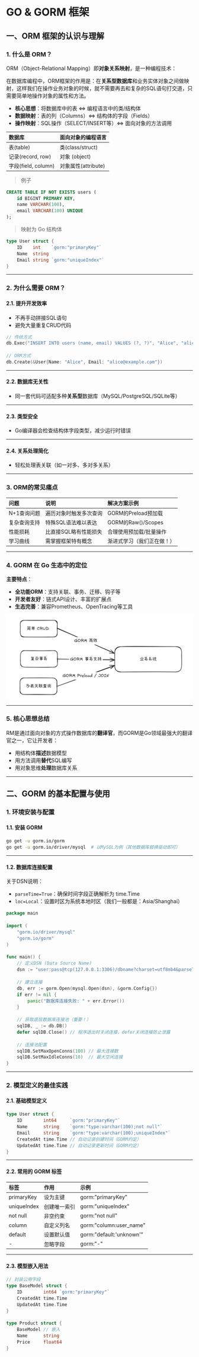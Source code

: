 # GO & GORM 框架

## 一、ORM 框架的认识与理解

### 1. 什么是 ORM？

ORM（Object-Relational Mapping）即**对象关系映射**，是一种编程技术：

在数据库编程中，ORM框架的作用是：在**关系型数据库**和业务实体对象之间做映射，这样我们在操作业务对象的时候，就不需要再去和复杂的SQL语句打交道，只需要简单地操作对象的属性和方法。

- **核心思想​**：将数据库中的表 <=> 编程语言中的类/结构体
- ​**数据映射**​：表的列（Columns）<=> 结构体的字段（Fields）
- ​**操作映射**​：SQL操作（SELECT/INSERT等）<=> 面向对象的方法调用

|数据库	|面向对象的编程语言|
|:----|:----|
|表(table)	|类(class/struct)|
|记录(record, row)	|对象 (object)|
|字段(field, column)	|对象属性(attribute)|


> 例子
```sql
CREATE TABLE IF NOT EXISTS users (
    id BIGINT PRIMARY KEY,
    name VARCHAR(100),
    email VARCHAR(100) UNIQUE
);
```
> 映射为 Go 结构体 
```go
type User struct {
    ID    int    `gorm:"primaryKey"`
    Name  string 
    Email string `gorm:"uniqueIndex"`
}
```

---

### 2. 为什么需要 ORM？

#### 2.1. 提升开发效率

- 不再手动拼接SQL语句
- 避免大量重复CRUD代码

```go
// 传统方式
db.Exec("INSERT INTO users (name, email) VALUES (?, ?)", "Alice", "alice@example.com")

// ORM方式
db.Create(&User{Name: "Alice", Email: "alice@example.com"})
```

---

#### 2.2. 数据库无关性

- 同一套代码可适配多种**关系型**数据库（MySQL/PostgreSQL/SQLite等）

---

#### 2.3. 类型安全

- Go编译器会检查结构体字段类型，减少运行时错误

---

#### 2.4. 关系处理简化

- 轻松处理表关联（如一对多、多对多关系）

---

### 3. ORM的常见痛点

|问题	|说明	|解决方案示例|
|:-----|:-----|:-----|
|N+1查询问题	|遍历对象时触发多次查询	|GORM的Preload预加载|
|复杂查询支持	|特殊SQL语法难以表达	|GORM的Raw()/Scopes|
|性能损耗	|比直接SQL略有性能损失	|合理使用预加载/批量操作|
|学习曲线	|需掌握框架特有概念	|渐进式学习（我们正在做！）|

---

### 4. GORM 在 Go 生态中的定位

**主要特点​**：
- **全功能ORM​**：支持关联、事务、迁移、钩子等
- **​开发者友好​**：链式API设计、丰富的扩展点
- **​生态完善**​：兼容Prometheus、OpenTracing等工具

![gorm](./image/gorm.png)

---

### 5. 核心思想总结

RM是通过面向对象的方式操作数据库的**翻译官**，而GORM是Go领域最强大的翻译官之一，它让开发者：

- 用结构体**描述**数据模型
- 用方法调用**替代**SQL编写
- 用对象思维**处理**数据库关系

---

## 二、GORM 的基本配置与使用

### 1. 环境安装与配置

#### 1.1. 安装 GORM

```bash
go get -u gorm.io/gorm
go get -u gorm.io/driver/mysql  # 以MySQL为例（其他数据库替换驱动即可）
```

---

#### 1.2. 数据库连接配置

关于DSN说明：
- `parseTime=True`：确保时间字段正确解析为 time.Time
- `loc=Local`：设置时区为系统本地时区（我们一般都是：Asia/Shanghai）

```go
package main

import (
	"gorm.io/driver/mysql"
	"gorm.io/gorm"
)

func main() {
	// 定义DSN (Data Source Name)
	dsn := "user:pass@tcp(127.0.0.1:3306)/dbname?charset=utf8mb4&parseTime=True&loc=Local"
	
	// 建立连接
	db, err := gorm.Open(mysql.Open(dsn), &gorm.Config{})
	if err != nil {
		panic("数据库连接失败: " + err.Error())
	}
	
	// 获取底层数据库连接池（重要！）
	sqlDB, _ := db.DB()
	defer sqlDB.Close() // 程序退出时关闭连接，defer关闭连接防止泄露
	
	// 连接池配置
	sqlDB.SetMaxOpenConns(100) // 最大连接数
	sqlDB.SetMaxIdleConns(10)  // 最大空闲连接
}
```


---

### 2. 模型定义的最佳实践

#### 2.1. 基础模型定义

```go
type User struct {
	ID        int64     `gorm:"primaryKey"`
	Name      string    `gorm:"type:varchar(100);not null"`
	Email     string    `gorm:"type:varchar(100);uniqueIndex"`
	CreatedAt time.Time // 自动记录创建时间（GORM约定）
	UpdatedAt time.Time // 自动记录更新时间（GORM约定）
}
```

---

#### 2.2. 常用的 GORM 标签

|标签	|作用	|示例|
|:-----|:-----|:-----|
|primaryKey	|设为主键	|gorm:"primaryKey"|
|uniqueIndex	|创建唯一索引	|gorm:"uniqueIndex"|
|not null	|非空约束	|gorm:"not null"|
|column	|自定义列名	|gorm:"column:user_name"|
|default	|设置默认值	|gorm:"default:'unknown'"|
|-	|忽略字段	|gorm:"-"|

----

#### 2.3. 模型嵌入用法

```go
// 封装公用字段
type BaseModel struct {
	ID        int64 `gorm:"primaryKey"`
	CreatedAt time.Time
	UpdatedAt time.Time
}

type Product struct {
	BaseModel // 嵌入
	Name      string
	Price     float64
}
```